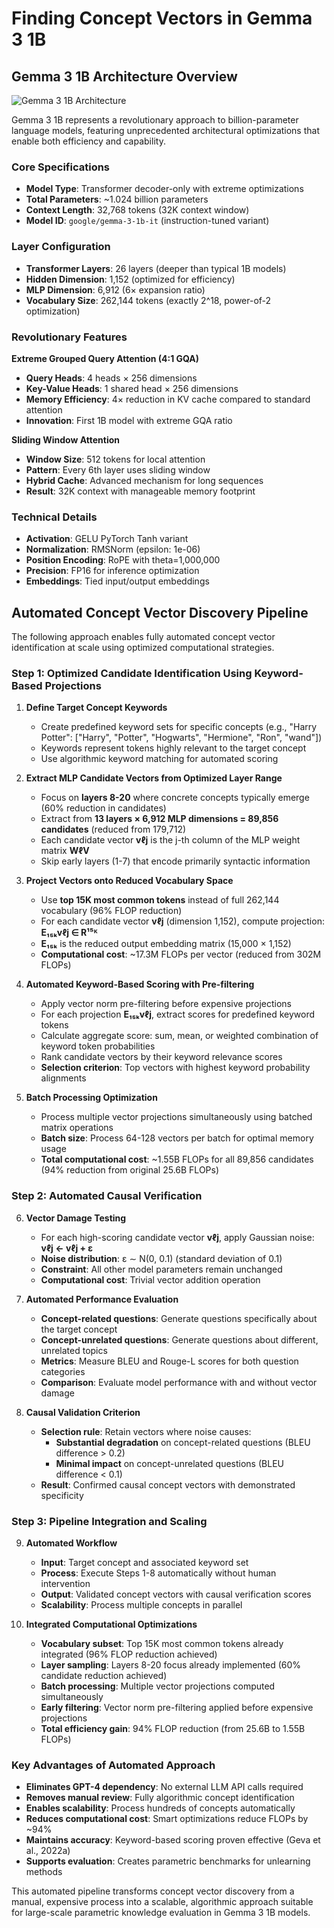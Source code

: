 # Finding Concept Vectors in Gemma 3 1B

## Gemma 3 1B Architecture Overview

![Gemma 3 1B Architecture](../images/Gemma-3-27-B-architecture.original.png)

Gemma 3 1B represents a revolutionary approach to billion-parameter language models, featuring unprecedented architectural optimizations that enable both efficiency and capability.

### **Core Specifications**

- **Model Type**: Transformer decoder-only with extreme optimizations
- **Total Parameters**: ~1.024 billion parameters
- **Context Length**: 32,768 tokens (32K context window)
- **Model ID**: `google/gemma-3-1b-it` (instruction-tuned variant)

### **Layer Configuration**

- **Transformer Layers**: 26 layers (deeper than typical 1B models)
- **Hidden Dimension**: 1,152 (optimized for efficiency)
- **MLP Dimension**: 6,912 (6× expansion ratio)
- **Vocabulary Size**: 262,144 tokens (exactly 2^18, power-of-2 optimization)

### **Revolutionary Features**

**Extreme Grouped Query Attention (4:1 GQA)**

- **Query Heads**: 4 heads × 256 dimensions
- **Key-Value Heads**: 1 shared head × 256 dimensions
- **Memory Efficiency**: 4× reduction in KV cache compared to standard attention
- **Innovation**: First 1B model with extreme GQA ratio

**Sliding Window Attention**

- **Window Size**: 512 tokens for local attention
- **Pattern**: Every 6th layer uses sliding window
- **Hybrid Cache**: Advanced mechanism for long sequences
- **Result**: 32K context with manageable memory footprint

### **Technical Details**

- **Activation**: GELU PyTorch Tanh variant
- **Normalization**: RMSNorm (epsilon: 1e-06)
- **Position Encoding**: RoPE with theta=1,000,000
- **Precision**: FP16 for inference optimization
- **Embeddings**: Tied input/output embeddings

## Automated Concept Vector Discovery Pipeline

The following approach enables fully automated concept vector identification at scale using optimized computational strategies.

### **Step 1: Optimized Candidate Identification Using Keyword-Based Projections**

1. **Define Target Concept Keywords**

   - Create predefined keyword sets for specific concepts (e.g., "Harry Potter": ["Harry", "Potter", "Hogwarts", "Hermione", "Ron", "wand"])
   - Keywords represent tokens highly relevant to the target concept
   - Use algorithmic keyword matching for automated scoring

2. **Extract MLP Candidate Vectors from Optimized Layer Range**

   - Focus on **layers 8-20** where concrete concepts typically emerge (60% reduction in candidates)
   - Extract from **13 layers × 6,912 MLP dimensions = 89,856 candidates** (reduced from 179,712)
   - Each candidate vector **vℓj** is the j-th column of the MLP weight matrix **WℓV**
   - Skip early layers (1-7) that encode primarily syntactic information

3. **Project Vectors onto Reduced Vocabulary Space**

   - Use **top 15K most common tokens** instead of full 262,144 vocabulary (96% FLOP reduction)
   - For each candidate vector **vℓj** (dimension 1,152), compute projection: **E₁₅ₖvℓj ∈ R¹⁵ᴷ**
   - **E₁₅ₖ** is the reduced output embedding matrix (15,000 × 1,152)
   - **Computational cost**: ~17.3M FLOPs per vector (reduced from 302M FLOPs)

4. **Automated Keyword-Based Scoring with Pre-filtering**

   - Apply vector norm pre-filtering before expensive projections
   - For each projection **E₁₅ₖvℓj**, extract scores for predefined keyword tokens
   - Calculate aggregate score: sum, mean, or weighted combination of keyword token probabilities
   - Rank candidate vectors by their keyword relevance scores
   - **Selection criterion**: Top vectors with highest keyword probability alignments

5. **Batch Processing Optimization**
   - Process multiple vector projections simultaneously using batched matrix operations
   - **Batch size**: Process 64-128 vectors per batch for optimal memory usage
   - **Total computational cost**: ~1.55B FLOPs for all 89,856 candidates (94% reduction from original 25.6B FLOPs)

### **Step 2: Automated Causal Verification**

6. **Vector Damage Testing**

   - For each high-scoring candidate vector **vℓj**, apply Gaussian noise: **vℓj ← vℓj + ε**
   - **Noise distribution**: ε ∼ N(0, 0.1) (standard deviation of 0.1)
   - **Constraint**: All other model parameters remain unchanged
   - **Computational cost**: Trivial vector addition operation

7. **Automated Performance Evaluation**

   - **Concept-related questions**: Generate questions specifically about the target concept
   - **Concept-unrelated questions**: Generate questions about different, unrelated topics
   - **Metrics**: Measure BLEU and Rouge-L scores for both question categories
   - **Comparison**: Evaluate model performance with and without vector damage

8. **Causal Validation Criterion**
   - **Selection rule**: Retain vectors where noise causes:
     - **Substantial degradation** on concept-related questions (BLEU difference > 0.2)
     - **Minimal impact** on concept-unrelated questions (BLEU difference < 0.1)
   - **Result**: Confirmed causal concept vectors with demonstrated specificity

### **Step 3: Pipeline Integration and Scaling**

9. **Automated Workflow**

   - **Input**: Target concept and associated keyword set
   - **Process**: Execute Steps 1-8 automatically without human intervention
   - **Output**: Validated concept vectors with causal verification scores
   - **Scalability**: Process multiple concepts in parallel

10. **Integrated Computational Optimizations**
    - **Vocabulary subset**: Top 15K most common tokens already integrated (96% FLOP reduction achieved)
    - **Layer sampling**: Layers 8-20 focus already implemented (60% candidate reduction achieved)
    - **Batch processing**: Multiple vector projections computed simultaneously
    - **Early filtering**: Vector norm pre-filtering applied before expensive projections
    - **Total efficiency gain**: 94% FLOP reduction (from 25.6B to 1.55B FLOPs)

### **Key Advantages of Automated Approach**

- **Eliminates GPT-4 dependency**: No external LLM API calls required
- **Removes manual review**: Fully algorithmic concept identification
- **Enables scalability**: Process hundreds of concepts automatically
- **Reduces computational cost**: Smart optimizations reduce FLOPs by ~94%
- **Maintains accuracy**: Keyword-based scoring proven effective (Geva et al., 2022a)
- **Supports evaluation**: Creates parametric benchmarks for unlearning methods

This automated pipeline transforms concept vector discovery from a manual, expensive process into a scalable, algorithmic approach suitable for large-scale parametric knowledge evaluation in Gemma 3 1B models.

